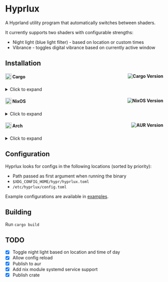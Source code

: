 # Hyprlux

A Hyprland utility program that automatically switches between shaders.

It currently supports two shaders with configurable strengths:
- Night light (blue light filter) - based on location or custom times
- Vibrance - toggles digital vibrance based on currently active window

## Installation

<h4>
     <sub>
          <img  src="https://cdn.simpleicons.org/rust/white"
           height="20"
           width="20">
     </sub>
     Cargo
     <a href="https://crates.io/crates/hyprlux"><img alt="Cargo Version" src="https://img.shields.io/crates/v/hyprlux?color=brightgreen&label=" align="right"></a>
</h4>

<details>
  <summary>Click to expand</summary>

  ```bash
  cargo install hyprlux
  ```
</details>

<h4>
     <sub>
          <img  src="https://cdn.simpleicons.org/nixos/white"
           height="20"
           width="20">
     </sub>
     NixOS
     </a><a href="nix"><img alt="NixOS Version" src="https://img.shields.io/badge/git-brightgreen" align="right"></a>
</h4>

<details>
  <summary>Click to expand</summary>

  Add hyprlux to your flake inputs:
  ```nix
  inputs = {
    hyprlux = {
      url = "github:amadejkastelic/Hyprlux";
    };
  };
  ```
  Then import either the home manager module or nixos module:
  ```nix
  imports = [
    inputs.hyprlux.nixosModules.default
  ];
  ```
  ```nix
  imports = [
    inputs.hyprlux.homeManagerModules.default
  ];
  ```
  And configure it:
  ```nix
  {inputs, ...}: {
    programs.hyprlux = {
      enable = true;

      systemd = {
        enable = true;
        target = "hyprland-session.target";
      };

      night_light = {
        enabled = true;
        # Manual sunset and sunrise
        start_time = "22:00";
        end_time = "06:00";
        # Automatic sunset and sunrise
        latitude = 46.056946;
        longitude = 14.505751;
        temperature = 3500;
      };

      vibrance_configs = [
        {
          window_class = "steam_app_1172470";
          window_title = "Apex Legends";
          strength = 100;
        }
        {
          window_class = "cs2";
          window_title = "";
          strength = 100;
        }
      ];
    };
  }
  ```
</details>

<h4>
     <sub>
          <img  src="https://cdn.simpleicons.org/archlinux/white"
           height="20"
           width="20">
     </sub>
     Arch
     <a href="https://aur.archlinux.org/packages/hyprlux"><img alt="AUR Version" src="https://img.shields.io/aur/version/hyprlux?color=brightgreen&label=" align="right"></a>
</h4>

<details>
  <summary>Click to expand</summary>

  Install using your favorite AUR helper:
  ```bash
  paru -S hyprlux
  ```
</details>

## Configuration
Hyprlux looks for configs in the following locations (sorted by priority):
- Path passed as first argument when running the binary
- `$XDG_CONFIG_HOME/hypr/hyprlux.toml`
- `/etc/hyprlux/config.toml`

Example configurations are available in [examples](examples/).

## Building
Run `cargo build`

## TODO
- [x] Toggle night light based on location and time of day
- [x] Allow config reload
- [x] Publish to aur
- [x] Add nix module systemd service support
- [x] Publish crate
